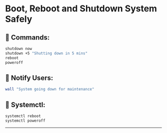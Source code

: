 # Boot, Reboot and Shutdown System Safely

## 🔁 Commands:
```bash
shutdown now
shutdown +5 "Shutting down in 5 mins"
reboot
poweroff
```

## 🧍 Notify Users:
```bash
wall "System going down for maintenance"
```

## 🧠 Systemctl:
```bash
systemctl reboot
systemctl poweroff
```

---
